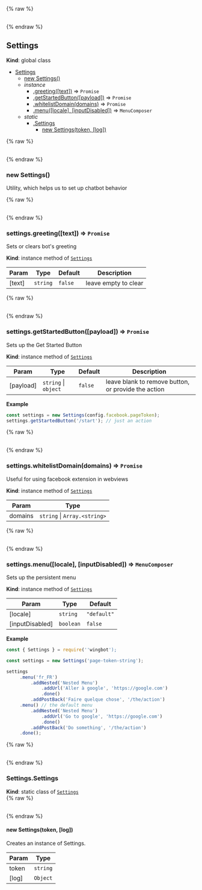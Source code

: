 {% raw %}<div id="Settings">&nbsp;</div>{% endraw %}

## Settings
**Kind**: global class  

* [Settings](#Settings)
    * [new Settings()](#new_Settings_new)
    * _instance_
        * [.greeting([text])](#Settings_greeting) ⇒ <code>Promise</code>
        * [.getStartedButton([payload])](#Settings_getStartedButton) ⇒ <code>Promise</code>
        * [.whitelistDomain(domains)](#Settings_whitelistDomain) ⇒ <code>Promise</code>
        * [.menu([locale], [inputDisabled])](#Settings_menu) ⇒ <code>MenuComposer</code>
    * _static_
        * [.Settings](#Settings_Settings)
            * [new Settings(token, [log])](#new_Settings_Settings_new)

{% raw %}<div id="new_Settings_new">&nbsp;</div>{% endraw %}

### new Settings()
Utility, which helps us to set up chatbot behavior

{% raw %}<div id="Settings_greeting">&nbsp;</div>{% endraw %}

### settings.greeting([text]) ⇒ <code>Promise</code>
Sets or clears bot's greeting

**Kind**: instance method of [<code>Settings</code>](#Settings)  

| Param | Type | Default | Description |
| --- | --- | --- | --- |
| [text] | <code>string</code> | <code>false</code> | leave empty to clear |

{% raw %}<div id="Settings_getStartedButton">&nbsp;</div>{% endraw %}

### settings.getStartedButton([payload]) ⇒ <code>Promise</code>
Sets up the Get Started Button

**Kind**: instance method of [<code>Settings</code>](#Settings)  

| Param | Type | Default | Description |
| --- | --- | --- | --- |
| [payload] | <code>string</code> \| <code>object</code> | <code>false</code> | leave blank to remove button, or provide the action |

**Example**  
```javascript
const settings = new Settings(config.facebook.pageToken);
settings.getStartedButton('/start'); // just an action
```
{% raw %}<div id="Settings_whitelistDomain">&nbsp;</div>{% endraw %}

### settings.whitelistDomain(domains) ⇒ <code>Promise</code>
Useful for using facebook extension in webviews

**Kind**: instance method of [<code>Settings</code>](#Settings)  

| Param | Type |
| --- | --- |
| domains | <code>string</code> \| <code>Array.&lt;string&gt;</code> | 

{% raw %}<div id="Settings_menu">&nbsp;</div>{% endraw %}

### settings.menu([locale], [inputDisabled]) ⇒ <code>MenuComposer</code>
Sets up the persistent menu

**Kind**: instance method of [<code>Settings</code>](#Settings)  

| Param | Type | Default |
| --- | --- | --- |
| [locale] | <code>string</code> | <code>&quot;default&quot;</code> | 
| [inputDisabled] | <code>boolean</code> | <code>false</code> | 

**Example**  
```javascript
const { Settings } = require(''wingbot');

const settings = new Settings('page-token-string');

settings
     .menu('fr_FR')
         .addNested('Nested Menu')
             .addUrl('Aller à google', 'https://google.com')
             .done()
         .addPostBack('Faire quelque chose', '/the/action')
     .menu() // the default menu
         .addNested('Nested Menu')
             .addUrl('Go to google', 'https://google.com')
             .done()
         .addPostBack('Do something', '/the/action')
     .done();
```
{% raw %}<div id="Settings_Settings">&nbsp;</div>{% endraw %}

### Settings.Settings
**Kind**: static class of [<code>Settings</code>](#Settings)  
{% raw %}<div id="new_Settings_Settings_new">&nbsp;</div>{% endraw %}

#### new Settings(token, [log])
Creates an instance of Settings.


| Param | Type |
| --- | --- |
| token | <code>string</code> | 
| [log] | <code>Object</code> | 

